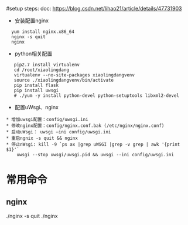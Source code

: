 #setup steps:
doc: https://blog.csdn.net/lihao21/article/details/47731903
- 安装配置nginx
```
  yum install nginx.x86_64
  nginx -s quit
  nginx
```
- python相关配置
```shell
   pip2.7 install virtualenv
   cd /root/xiaolingdang
   virtualenv --no-site-packages xiaolingdangvenv
   source ./xiaolingdangvenv/bin/activate
   pip install flask 
   pip install uwsgi
   # ./yum -y install python-devel python-setuptools libxml2-devel
```
- 配置uWsgi、nginx
```
* 增加uwsgi配置：config/uwsgi.ini
* 修改nginx配置：config/nginx.conf.bak (/etc/nginx/nginx.conf)
* 启动uWsgi： uwsgi –ini config/uwsgi.ini
* 重启ngnix -s quit && nginx
* 停止nWsgi: kill -9 `ps ax |grep uWSGI |grep -v grep | awk '{print $1}'`
    uwsgi --stop uwsgi/uwsgi.pid && uwsgi --ini config/uwsgi.ini
```


# 常用命令
## nginx
./nginx -s quit
./nginx

